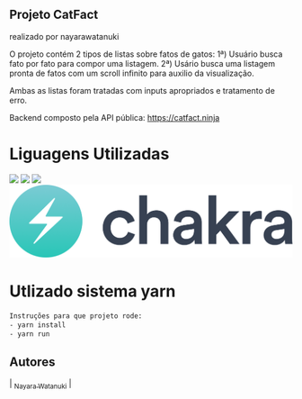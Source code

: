 ## Projeto CatFact
realizado por nayarawatanuki


O projeto contém 2 tipos de listas sobre fatos de gatos:
    1ª) Usuário busca fato por fato para compor uma listagem.
    2ª) Usário busca uma listagem pronta de fatos com um scroll infinito para auxilio da visualização.

Ambas as listas foram tratadas com inputs apropriados e tratamento de erro.

Backend composto pela API pública: https://catfact.ninja

# Liguagens Utilizadas
<img src="https://img.shields.io/badge/TypeScript-007ACC?style=for-the-badge&logo=typescript&logoColor=white" />
<img src="https://camo.githubusercontent.com/42f5986dec98935a91e5ba9ff7dd1e4999472746e5771c74136abfa5b0e006c9/68747470733a2f2f696d672e736869656c64732e696f2f62616467652f6e6578742e6a732532302d2532333030303030302e7376673f267374796c653d666f722d7468652d6261646765266c6f676f3d6e6578742e6a73266c6f676f436f6c6f723d7768697465" />
<img src="https://img.shields.io/badge/React-20232A?style=for-the-badge&logo=react&logoColor=61DAFB" />
<img src="https://raw.githubusercontent.com/chakra-ui/chakra-ui/main/logo/logo-colored@2x.png?raw=true" />

# Utlizado sistema yarn
    Instruções para que projeto rode:
    - yarn install
    - yarn run

## Autores

| [<sub>Nayara Watanuki</sub>](https://github.com/nayarawatanuki) |
